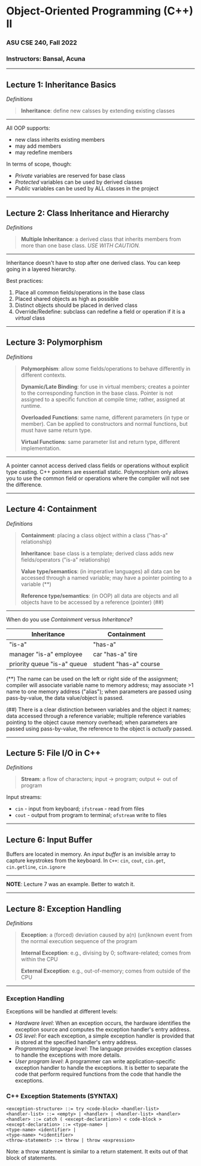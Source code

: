 # Object-Oriented Programming (C++) II
### ASU CSE 240, Fall 2022
### Instructors: Bansal, Acuna

------

## Lecture 1: Inheritance Basics

_Definitions_

> **Inheritance**: define new calsses by extending existing classes

-------

All OOP supports:
- new class inherits existing members
- may add members
- may redefine members

In terms of scope, though:
- _Private_ variables are reserved for base class
- _Protected_ variables can be used by derived classes
- _Public_ variables can be used by ALL classes in the project

------

## Lecture 2: Class Inheritance and Hierarchy

_Definitions_

> **Multiple Inheritance**: a derived class that inherits members from more than one base class.
> _USE WITH CAUTION._

------

Inheritance doesn't have to stop after one derived class. You can keep going in a layered hierarchy.

Best practices:

1. Place all common fields/operations in the base class
2. Placed shared objects as high as possible
3. Distinct objects should be placed in derived class
4. Override/Redefine: subclass can redefine a field or operation if it is a _virtual_ class

-----

## Lecture 3: Polymorphism

_Definitions_

> **Polymorphism**: allow some fields/operations to behave differently in different contexts.
> 
> **Dynamic/Late Binding**: for use in virtual members; creates a pointer to the corresponding
> function in the base class. Pointer is not assigned to a specific function at compile time;
> rather, assigned at runtime.
> 
> **Overloaded Functions**: same name, different parameters (in type or member). Can be applied
> to constructors and normal functions, but must have same return type.
> 
> **Virtual Functions**: same parameter list and return type, different implementation.

------

A pointer cannot access derived class fields or operations without explicit type casting.
C++ pointers are essentiall static. Polymorphism only allows you to use the common
field or operations where the compiler will not see the difference.

------

## Lecture 4: Containment

_Definitions_

> **Containment**: placing a class object within a class ("has-a" relationship)
> 
> **Inheritance**: base class is a template; derived class adds new fields/operators ("is-a" relationship)
> 
> **Value type/semantics**: (in imperative languages) all data can be accessed through a
> named variable; may have a pointer pointing to a variable (**)
> 
> **Reference type/semantics**: (in OOP) all data are objects and all objects have to be accessed
> by a reference (pointer) (##)

---------

When do you use _Containment_ versus _Inheritance_?

| Inheritance | Containment |
| ----------- | ----------- |
| "is-a"      | "has-a"     |
| manager "is-a" employee | car "has-a" tire|
| priority queue "is-a" queue | student "has-a" course |

(**) The name can be used on the left or right side of the assignment; compiler will associate
variable name to memory address; may associate >1 name to one memory address ("alias");
when parameters are passed using pass-by-value, the data value/object is passed.

(##) There is a clear distinction between variables and the object it names; data accessed
through a reference variable; multiple reference variables pointing to the object cause
memory overhead; when parameters are passed using pass-by-value, the reference to
the object is _actually_ passed.

------

## Lecture 5: File I/O in C++

_Definitions_

> **Stream**: a flow of characters; input -> program; output <- out of program

Input streams:
- `cin` - input from keyboard; `ifstream` - read from files
- `cout` - output from program to terminal; `ofstream` write to files

------

## Lecture 6: Input Buffer

Buffers are located in memory. An _input buffer_ is an invisible array to capture keystrokes
from the keyboard. In `C++`: `cin`, `cout`, `cin.get`, `cin.getline`, `cin.ignore`

------

**NOTE**: Lecture 7 was an example. Better to watch it.

------

## Lecture 8: Exception Handling

_Definitions_

> **Exception**: a (forced) deviation caused by a(n) (un)known event from the normal
> execution sequence of the program
> 
> **Internal Exception**: e.g., divising by 0; software-related; comes from within the CPU
> 
> **External Exception**: e.g., out-of-memory; comes from outside of the CPU

------

### Exception Handling

Exceptions will be handled at different levels:

- _Hardware level_: When an exception occurs, the hardware identifies the exception source and computes the exception handler's entry address.
- _OS level_: For each exception, a simple exception handler is provided that is stored at the specified handler's entry address.
- _Programming language level_: The language provides exception classes to handle the exceptions with more details.
- _User program level_: A programmer can write application-specific exception handler to handle the exceptions. It is better to separate the
  code that perform required functions from the code that handle the exceptions.

### C++ Exception Statements (SYNTAX)

```
<exception-structure> ::= try <code-block> <handler-list>
<handler-list> ::= <empty> | <handler> | <handler-list> <handler>
<handler> ::= catch ( <except-declaration>) < code-block >
<except-declaration> ::= <type-name> |
<type-name> <identifier> |
<type-name> *<identifier>
<throw-statement> ::= throw | throw <expression>
```

Note: a throw statement is similar to a return statement. It exits out of that block of statements.
